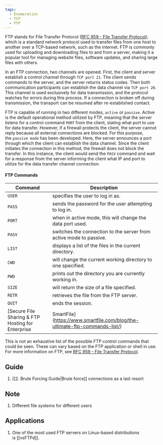 ```yaml
---
tags:
  - Enumeration
  - TCP
  - FTP
---
```

FTP stands for File Transfer Protocol ([RFC 959 - File Transfer Protocol](https://datatracker.ietf.org/doc/html/rfc959)), which is a standard network protocol used to transfer files from one host to another over a TCP-based network, such as the internet. FTP is commonly used for uploading and downloading files to and from a server, making it a popular tool for managing website files, software updates, and sharing large files with others.

In an FTP connection, two channels are opened. First, the client and server establish a control channel through `TCP port 21`. The client sends commands to the server, and the server returns status codes. Then both communication participants can establish the data channel via `TCP port 20`. This channel is used exclusively for data transmission, and the protocol watches for errors during this process. If a connection is broken off during transmission, the transport can be resumed after re-established contact.

FTP is capable of running in two different modes, `active` or `passive`. Active is the default operational method utilized by FTP, meaning that the server listens for a control command `PORT` from the client, stating what port to use for data transfer. However, if a firewall protects the client, the server cannot reply because all external connections are blocked. For this purpose, the `passive mode` has been developed. Here, the server announces a port through which the client can establish the data channel. Since the client initiates the connection in this method, the firewall does not block the transfer. In this instance, the client would send the `PASV` command and wait for a response from the server informing the client what IP and port to utilize for the data transfer channel connection.

#### FTP Commands

|**Command**|**Description**|
|---|---|
|`USER`|specifies the user to log in as.|
|`PASS`|sends the password for the user attempting to log in.|
|`PORT`|when in active mode, this will change the data port used.|
|`PASV`|switches the connection to the server from active mode to passive.|
|`LIST`|displays a list of the files in the current directory.|
|`CWD`|will change the current working directory to one specified.|
|`PWD`|prints out the directory you are currently working in.|
|`SIZE`|will return the size of a file specified.|
|`RETR`|retrieves the file from the FTP server.|
|`QUIT`|ends the session.|
[Secure File Sharing & FTP Hosting for Enterprise | SmartFile](https://www.smartfile.com/blog/the-ultimate-ftp-commands-list/)

This is not an exhaustive list of the possible FTP control commands that could be seen. These can vary based on the FTP application or shell in use. For more information on FTP, see [RFC 959 - File Transfer Protocol](https://datatracker.ietf.org/doc/html/rfc959).
## Guide

1. [[2. Brute Forcing Guide|Brute force]] connections as a last resort  
## Note

1. Different file systems for different users

## Applications

1. One of the most used FTP servers on Linux-based distributions is [[vsFTPd]].
